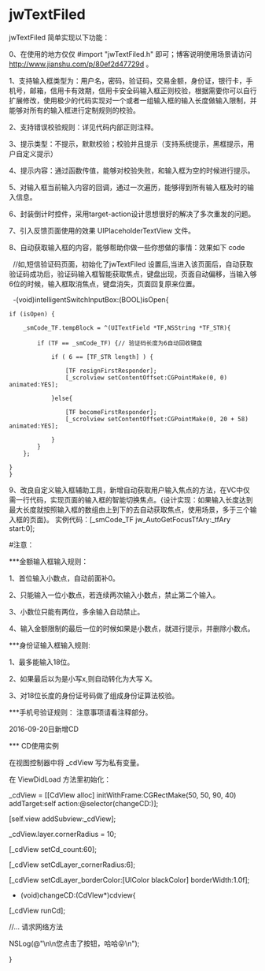 # jwTextFiled 

jwTextFiled 简单实现以下功能：

0、在使用的地方仅仅 #import "jwTextFiled.h" 即可；博客说明使用场景请访问 http://www.jianshu.com/p/80ef2d47729d 。

1、支持输入框类型为：用户名，密码，验证码，交易金额，身份证，银行卡，手机号，邮箱，信用卡有效期，信用卡安全码输入框正则校验，根据需要你可以自行扩展修改，使用极少的代码实现对一个或者一组输入框的输入长度做输入限制，并能够对所有的输入框进行定制规则的校验。    

2、支持错误校验规则：详见代码内部正则注释。 

3、提示类型：不提示，默默校验；校验并且提示（支持系统提示，黑框提示，用户自定义提示） 

4、提示内容：通过函数传值，能够对校验失败，和输入框为空的时候进行提示。 

5、对输入框当前输入内容的回调，通过一次遍历，能够得到所有输入框及时的输入信息。  

6、封装倒计时控件，采用target-action设计思想很好的解决了多次重发的问题。

7、引入反馈页面使用的效果 UIPlaceholderTextView 文件。

8、自动获取输入框的内容，能够帮助你做一些你想做的事情：效果如下 code

    //如,短信验证码页面，初始化了jwTextFiled 设置后,当进入该页面后，自动获取验证码成功后，验证码输入框智能获取焦点，键盘出现，页面自动偏移，当输入够6位的时候，输入框取消焦点，键盘消失，页面回复原来位置。

    -(void)intelligentSwitchInputBox:(BOOL)isOpen{

    if (isOpen) {
        
        _smCode_TF.tempBlock = ^(UITextField *TF,NSString *TF_STR){
            
            if (TF == _smCode_TF) {// 验证码长度为6自动回收键盘
                
                if ( 6 == [TF_STR length] ) {
                    
                    [TF resignFirstResponder];
                    [_scrolview setContentOffset:CGPointMake(0, 0) animated:YES];
                    
                }else{
                    
                    [TF becomeFirstResponder];
                    [_scrolview setContentOffset:CGPointMake(0, 20 + 58) animated:YES];
                    
                }
            }
        };
        
    }
    }

9、改良自定义输入框辅助工具，新增自动获取用户输入焦点的方法，在VC中仅需一行代码，实现页面的输入框的智能切换焦点。{设计实现：如果输入长度达到最大长度就按照输入框的数组由上到下的去自动获取焦点，使用场景，多于三个输入框的页面}。
  实例代码：[_smCode_TF jw_AutoGetFocusTfAry:_tfAry start:0];

#注意：

***金额输入框输入规则：

1、首位输入小数点，自动前面补0。

2、只能输入一位小数点，若连续两次输入小数点，禁止第二个输入。

3、小数位只能有两位，多余输入自动禁止。

4、输入金额限制的最后一位的时候如果是小数点，就进行提示，并删除小数点。



***身份证输入框输入规则:

1、最多能输入18位。

2、如果最后以为是小写x,则自动转化为大写 X。

3、对18位长度的身份证号码做了组成身份证算法校验。


***手机号验证规则：
注意事项请看注释部分。

2016-09-20日新增CD

*** CD使用实例

在视图控制器中将 _cdView 写为私有变量。

在 ViewDidLoad 方法里初始化：

_cdView = [[CdVIew alloc] initWithFrame:CGRectMake(50, 50, 90, 40) addTarget:self action:@selector(changeCD:)];

[self.view addSubview:_cdView];

_cdView.layer.cornerRadius = 10;

[_cdView setCd_count:60];

[_cdView setCdLayer_cornerRadius:6];

[_cdView setCdLayer_borderColor:[UIColor blackColor] borderWidth:1.0f];

- (void)changeCD:(CdVIew*)cdview{

[_cdView runCd];

//... 请求网络方法

NSLog(@"\n\n您点击了按钮，哈哈😝\n");

}



